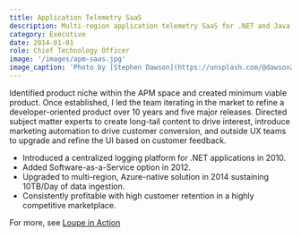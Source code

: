 ```yaml
---
title: Application Telemetry SaaS
description: Multi-region application telemetry SaaS for .NET and Java applications
category: Executive
date: 2014-01-01
role: Chief Technology Officer
image: '/images/apm-saas.jpg'
image_caption: 'Photo by [Stephen Dawson](https://unsplash.com/@dawson2406)'
---
```


Identified product niche within the APM space and created minimum viable product.  Once established, I led the team iterating in the market to refine a developer-oriented product over 10 years and five major releases. Directed subject matter experts to create long-tail content to drive interest, introduce marketing automation to drive customer conversion, and outside UX teams to upgrade and refine the UI based on customer feedback.

* Introduced a centralized logging platform for .NET applications in 2010.
* Added Software-as-a-Service option in 2012.
* Upgraded to multi-region, Azure-native solution in 2014 sustaining 10TB/Day of data ingestion.
* Consistently profitable with high customer retention in a highly competitive marketplace.

For more, see [Loupe in Action](https://onloupe.com)